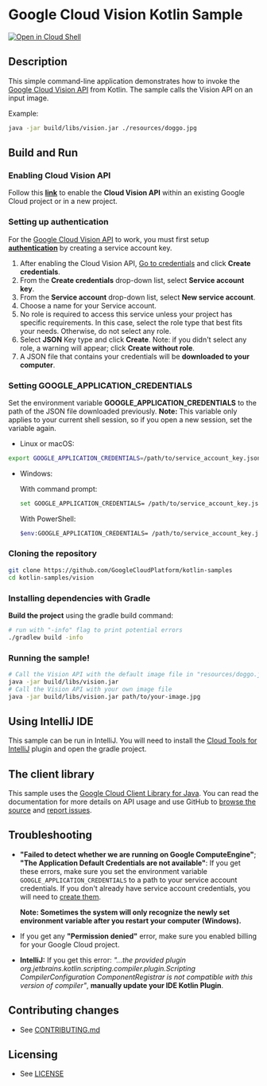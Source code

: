 # Google Cloud Vision Kotlin Sample

[![Open in Cloud Shell][shell_img]][shell_link]

[shell_img]: http://gstatic.com/cloudssh/images/open-btn.png
[shell_link]: https://console.cloud.google.com/cloudshell/open?git_repo=https://github.com/googlecloudplatform/kotlin-samples&page=editor&working_dir=vision

## Description

This simple command-line application demonstrates how to invoke the [Google
Cloud Vision API][vision-api-docs] from Kotlin. The sample calls the Vision API on an input image.

Example:
```sh 
java -jar build/libs/vision.jar ./resources/doggo.jpg
```


## Build and Run

### Enabling Cloud Vision API

Follow this **[link][enable-vision-api]** to enable the **Cloud Vision API** within an existing Google Cloud project or in a new project.

### Setting up authentication

For the [Google
Cloud Vision API][vision-api-docs] to work, you must first setup **[authentication](https://cloud.google.com/docs/authentication/production)** by creating a service account key.

1. After enabling the Cloud Vision API, [Go to credentials][create-creds] and click **Create credentials**.
2. From the **Create credentials** drop-down list, select **Service account key**.
3. From the **Service account** drop-down list, select **New service account**.
4. Choose a name for your Service account.
4. No role is required to access this service unless your project has specific requirements. In this case, select the role type that best fits your needs. Otherwise, do not select any role.
5. Select **JSON** Key type and click **Create**. Note: if you didn't select any role, a warning will appear; click **Create without role**.
6. A JSON file that contains your credentials will be **downloaded to your computer**.

### Setting GOOGLE_APPLICATION_CREDENTIALS

Set the environment variable **GOOGLE_APPLICATION_CREDENTIALS** to the path of the JSON file downloaded previously.
**Note:** This variable only applies to your current shell session, so if you open a new session, set the variable again.

* Linux or macOS: 
```sh
export GOOGLE_APPLICATION_CREDENTIALS=/path/to/service_account_key.json
```
* Windows: 

   With command prompt:
   ```sh
   set GOOGLE_APPLICATION_CREDENTIALS= /path/to/service_account_key.json
   ```
   With PowerShell:
   ```sh
   $env:GOOGLE_APPLICATION_CREDENTIALS= /path/to/service_account_key.json
   ```
### Cloning the repository
```sh
git clone https://github.com/GoogleCloudPlatform/kotlin-samples
cd kotlin-samples/vision
```
### Installing dependencies with Gradle

**Build the project** using the gradle build command:
```sh
# run with "-info" flag to print potential errors
./gradlew build -info
```

### Running the sample!

```sh
# Call the Vision API with the default image file in "resources/doggo.jpg"
java -jar build/libs/vision.jar
# Call the Vision API with your own image file
java -jar build/libs/vision.jar path/to/your-image.jpg
```

## Using IntelliJ IDE

This sample can be run in IntelliJ. You will need to install the
[Cloud Tools for IntelliJ][cloud-tools-intellij] plugin and open the gradle
project.

## The client library

This sample uses the [Google Cloud Client Library for Java][google-cloud-java].
You can read the documentation for more details on API usage and use GitHub
to [browse the source][google-cloud-java-source] and
[report issues][google-cloud-java-issues].

## Troubleshooting
 * **"Failed to detect whether we are running on Google ComputeEngine"**; **"The Application Default Credentials are not available"**: If you get these errors, make sure you set the environment variable `GOOGLE_APPLICATION_CREDENTIALS` to a path to your service account credentials. If you don't already have service account credentials, you will need to
[create them][create-creds]. 

   **Note: Sometimes the system will only recognize the newly set environment variable after you restart your computer (Windows).**

 * If you get any **"Permission denied"** error, make sure you enabled billing for your Google Cloud project. 
 
 * **IntelliJ:** If you get this error: *"...the provided plugin org.jetbrains.kotlin.scripting.compiler.plugin.Scripting CompilerConfiguration ComponentRegistrar is not compatible with this version of compiler"*, **manually update your IDE Kotlin Plugin**.

[vision-api-docs]: https://cloud.google.com/vision/
[enable-vision-api]: https://console.cloud.google.com/flows/enableapi?apiid=vision.googleapis.com
[gradle]: https://docs.gradle.org/current/userguide/installation.html
[create-creds]: https://console.cloud.google.com/apis/credentials
[cloud-tools-intellij]: https://cloud.google.com/tools/intellij/docs/
[google-cloud-java]: https://googlecloudplatform.github.io/google-cloud-java
[google-cloud-java-source]: https://github.com/GoogleCloudPlatform/google-cloud-java
[google-cloud-java-issues]: https://github.com/GoogleCloudPlatform/google-cloud-java/issues

## Contributing changes

* See [CONTRIBUTING.md](../CONTRIBUTING.md)

## Licensing

* See [LICENSE](../LICENSE)
